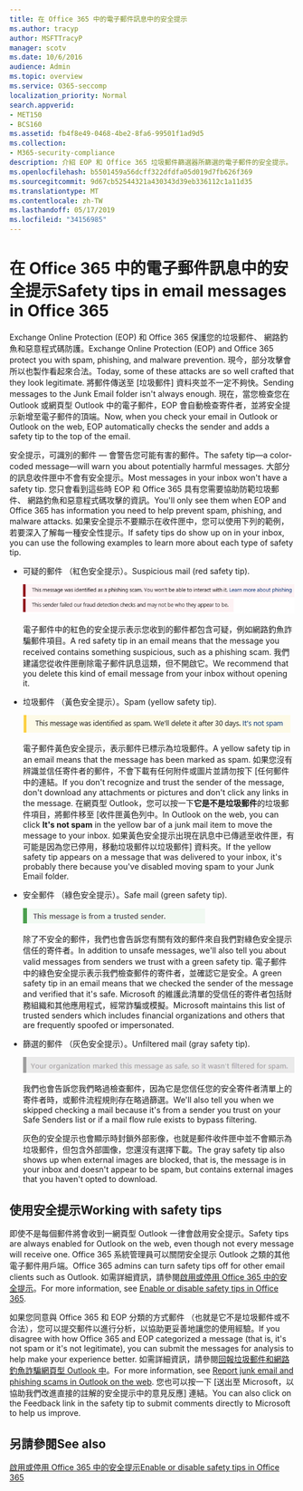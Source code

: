 ```yaml
---
title: 在 Office 365 中的電子郵件訊息中的安全提示
ms.author: tracyp
author: MSFTTracyP
manager: scotv
ms.date: 10/6/2016
audience: Admin
ms.topic: overview
ms.service: O365-seccomp
localization_priority: Normal
search.appverid:
- MET150
- BCS160
ms.assetid: fb4f8e49-0468-4be2-8fa6-99501f1ad9d5
ms.collection:
- M365-security-compliance
description: 介紹 EOP 和 Office 365 垃圾郵件篩選器所篩選的電子郵件的安全提示。
ms.openlocfilehash: b5501459a56dcff322dfdfa05d019d7fb626f369
ms.sourcegitcommit: 9d67cb52544321a430343d39eb336112c1a11d35
ms.translationtype: MT
ms.contentlocale: zh-TW
ms.lasthandoff: 05/17/2019
ms.locfileid: "34156985"
---
```

# <a name="safety-tips-in-email-messages-in-office-365"></a><span data-ttu-id="7a84c-103">在 Office 365 中的電子郵件訊息中的安全提示</span><span class="sxs-lookup"><span data-stu-id="7a84c-103">Safety tips in email messages in Office 365</span></span>

<span data-ttu-id="7a84c-104">Exchange Online Protection (EOP) 和 Office 365 保護您的垃圾郵件、 網路釣魚和惡意程式碼防護。</span><span class="sxs-lookup"><span data-stu-id="7a84c-104">Exchange Online Protection (EOP) and Office 365 protect you with spam, phishing, and malware prevention.</span></span> <span data-ttu-id="7a84c-105">現今，部分攻擊會所以也製作看起來合法。</span><span class="sxs-lookup"><span data-stu-id="7a84c-105">Today, some of these attacks are so well crafted that they look legitimate.</span></span> <span data-ttu-id="7a84c-106">將郵件傳送至 [垃圾郵件] 資料夾並不一定不夠快。</span><span class="sxs-lookup"><span data-stu-id="7a84c-106">Sending messages to the Junk Email folder isn't always enough.</span></span> <span data-ttu-id="7a84c-107">現在，當您檢查您在 Outlook 或網頁型 Outlook 中的電子郵件，EOP 會自動檢查寄件者，並將安全提示新增至電子郵件的頂端。</span><span class="sxs-lookup"><span data-stu-id="7a84c-107">Now, when you check your email in Outlook or Outlook on the web, EOP automatically checks the sender and adds a safety tip to the top of the email.</span></span> 
  
<span data-ttu-id="7a84c-108">安全提示，可識別的郵件 — 會警告您可能有害的郵件。</span><span class="sxs-lookup"><span data-stu-id="7a84c-108">The safety tip—a color-coded message—will warn you about potentially harmful messages.</span></span> <span data-ttu-id="7a84c-109">大部分的訊息收件匣中不會有安全提示。</span><span class="sxs-lookup"><span data-stu-id="7a84c-109">Most messages in your inbox won't have a safety tip.</span></span> <span data-ttu-id="7a84c-110">您只會看到這些時 EOP 和 Office 365 具有您需要協助防範垃圾郵件、 網路釣魚和惡意程式碼攻擊的資訊。</span><span class="sxs-lookup"><span data-stu-id="7a84c-110">You'll only see them when EOP and Office 365 has information you need to help prevent spam, phishing, and malware attacks.</span></span> <span data-ttu-id="7a84c-111">如果安全提示不要顯示在收件匣中，您可以使用下列的範例，若要深入了解每一種安全性提示。</span><span class="sxs-lookup"><span data-stu-id="7a84c-111">If safety tips do show up on in your inbox, you can use the following examples to learn more about each type of safety tip.</span></span>
  
- <span data-ttu-id="7a84c-112">可疑的郵件 （紅色安全提示）。</span><span class="sxs-lookup"><span data-stu-id="7a84c-112">Suspicious mail (red safety tip).</span></span>
    
    ![如果螢幕擷取畫面會顯示紅色的安全提示。](media/5078a0be-e556-44a1-b169-09d780d26898.png)
  
    <span data-ttu-id="7a84c-114">電子郵件中的紅色的安全提示表示您收到的郵件都包含可疑，例如網路釣魚詐騙郵件項目。</span><span class="sxs-lookup"><span data-stu-id="7a84c-114">A red safety tip in an email means that the message you received contains something suspicious, such as a phishing scam.</span></span> <span data-ttu-id="7a84c-115">我們建議您從收件匣刪除電子郵件訊息這類，但不開啟它。</span><span class="sxs-lookup"><span data-stu-id="7a84c-115">We recommend that you delete this kind of email message from your inbox without opening it.</span></span>
    
- <span data-ttu-id="7a84c-116">垃圾郵件 （黃色安全提示）。</span><span class="sxs-lookup"><span data-stu-id="7a84c-116">Spam (yellow safety tip).</span></span>
    
    ![螢幕擷取畫面，顯示一個黃色的安全提示。](media/793c9265-ea44-48fd-a98f-804fadd4163b.png)
  
    <span data-ttu-id="7a84c-118">電子郵件黃色安全提示，表示郵件已標示為垃圾郵件。</span><span class="sxs-lookup"><span data-stu-id="7a84c-118">A yellow safety tip in an email means that the message has been marked as spam.</span></span> <span data-ttu-id="7a84c-119">如果您沒有辨識並信任寄件者的郵件，不會下載有任何附件或圖片並請勿按下 [任何郵件中的連結。</span><span class="sxs-lookup"><span data-stu-id="7a84c-119">If you don't recognize and trust the sender of the message, don't download any attachments or pictures and don't click any links in the message.</span></span> <span data-ttu-id="7a84c-120">在網頁型 Outlook，您可以按一下**它是不是垃圾郵件**的垃圾郵件項目，將郵件移至 [收件匣黃色列中。</span><span class="sxs-lookup"><span data-stu-id="7a84c-120">In Outlook on the web, you can click **It's not spam** in the yellow bar of a junk mail item to move the message to your inbox.</span></span> <span data-ttu-id="7a84c-121">如果黃色安全提示出現在訊息中已傳遞至收件匣，有可能是因為您已停用，移動垃圾郵件以垃圾郵件] 資料夾。</span><span class="sxs-lookup"><span data-stu-id="7a84c-121">If the yellow safety tip appears on a message that was delivered to your inbox, it's probably there because you've disabled moving spam to your Junk Email folder.</span></span> 
    
- <span data-ttu-id="7a84c-122">安全郵件 （綠色安全提示）。</span><span class="sxs-lookup"><span data-stu-id="7a84c-122">Safe mail (green safety tip).</span></span>
    
    ![如果螢幕擷取畫面顯示綠色安全提示。](media/acbc11d0-f626-4848-9fbf-66eeeda3f803.png)
  
    <span data-ttu-id="7a84c-124">除了不安全的郵件，我們也會告訴您有關有效的郵件來自我們對綠色安全提示信任的寄件者。</span><span class="sxs-lookup"><span data-stu-id="7a84c-124">In addition to unsafe messages, we'll also tell you about valid messages from senders we trust with a green safety tip.</span></span> <span data-ttu-id="7a84c-125">電子郵件中的綠色安全提示表示我們檢查郵件的寄件者，並確認它是安全。</span><span class="sxs-lookup"><span data-stu-id="7a84c-125">A green safety tip in an email means that we checked the sender of the message and verified that it's safe.</span></span> <span data-ttu-id="7a84c-126">Microsoft 的維護此清單的受信任的寄件者包括財務組織和其他應用程式，經常詐騙或模擬。</span><span class="sxs-lookup"><span data-stu-id="7a84c-126">Microsoft maintains this list of trusted senders which includes financial organizations and others that are frequently spoofed or impersonated.</span></span>
    
- <span data-ttu-id="7a84c-127">篩選的郵件 （灰色安全提示）。</span><span class="sxs-lookup"><span data-stu-id="7a84c-127">Unfiltered mail (gray safety tip).</span></span>
    
    ![如果螢幕擷取畫面會顯示灰色安全提示。](media/c4d0cf8f-08e9-4c84-beee-1d9e0b022e0a.png)
  
    <span data-ttu-id="7a84c-129">我們也會告訴您我們略過檢查郵件，因為它是您信任您的安全寄件者清單上的寄件者時，或郵件流程規則存在略過篩選。</span><span class="sxs-lookup"><span data-stu-id="7a84c-129">We'll also tell you when we skipped checking a mail because it's from a sender you trust on your Safe Senders list or if a mail flow rule exists to bypass filtering.</span></span> 
    
    <span data-ttu-id="7a84c-130">灰色的安全提示也會顯示時封鎖外部影像，也就是郵件收件匣中並不會顯示為垃圾郵件，但包含外部圖像，您還沒有選擇下載。</span><span class="sxs-lookup"><span data-stu-id="7a84c-130">The gray safety tip also shows up when external images are blocked, that is, the message is in your inbox and doesn't appear to be spam, but contains external images that you haven't opted to download.</span></span>
    
## <a name="working-with-safety-tips"></a><span data-ttu-id="7a84c-131">使用安全提示</span><span class="sxs-lookup"><span data-stu-id="7a84c-131">Working with safety tips</span></span>

<span data-ttu-id="7a84c-132">即使不是每個郵件將會收到一網頁型 Outlook 一律會啟用安全提示。</span><span class="sxs-lookup"><span data-stu-id="7a84c-132">Safety tips are always enabled for Outlook on the web, even though not every message will receive one.</span></span> <span data-ttu-id="7a84c-133">Office 365 系統管理員可以關閉安全提示 Outlook 之類的其他電子郵件用戶端。</span><span class="sxs-lookup"><span data-stu-id="7a84c-133">Office 365 admins can turn safety tips off for other email clients such as Outlook.</span></span> <span data-ttu-id="7a84c-134">如需詳細資訊，請參閱[啟用或停用 Office 365 中的安全提示](enable-or-disable-safety-tips.md)。</span><span class="sxs-lookup"><span data-stu-id="7a84c-134">For more information, see [Enable or disable safety tips in Office 365](enable-or-disable-safety-tips.md).</span></span>
  
<span data-ttu-id="7a84c-135">如果您同意與 Office 365 和 EOP 分類的方式郵件 （也就是它不是垃圾郵件或不合法），您可以提交郵件以進行分析，以協助更妥善地讓您的使用經驗。</span><span class="sxs-lookup"><span data-stu-id="7a84c-135">If you disagree with how Office 365 and EOP categorized a message (that is, it's not spam or it's not legitimate), you can submit the messages for analysis to help make your experience better.</span></span> <span data-ttu-id="7a84c-136">如需詳細資訊，請參閱[回報垃圾郵件和網路釣魚詐騙網頁型 Outlook 中](https://technet.microsoft.com/library/dn594557.aspx)。</span><span class="sxs-lookup"><span data-stu-id="7a84c-136">For more information, see [Report junk email and phishing scams in Outlook on the web](https://technet.microsoft.com/library/dn594557.aspx).</span></span> <span data-ttu-id="7a84c-137">您也可以按一下 [送出至 Microsoft，以協助我們改進直接的註解的安全提示中的意見反應] 連結。</span><span class="sxs-lookup"><span data-stu-id="7a84c-137">You can also click on the Feedback link in the safety tip to submit comments directly to Microsoft to help us improve.</span></span>
  
## <a name="see-also"></a><span data-ttu-id="7a84c-138">另請參閱</span><span class="sxs-lookup"><span data-stu-id="7a84c-138">See also</span></span>

[<span data-ttu-id="7a84c-139">啟用或停用 Office 365 中的安全提示</span><span class="sxs-lookup"><span data-stu-id="7a84c-139">Enable or disable safety tips in Office 365</span></span>](enable-or-disable-safety-tips.md)

